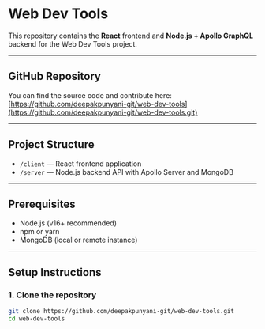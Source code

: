 # Web Dev Tools

This repository contains the **React** frontend and **Node.js + Apollo GraphQL** backend for the Web Dev Tools project.

---

## GitHub Repository

You can find the source code and contribute here:  
[https://github.com/deepakpunyani-git/web-dev-tools](https://github.com/deepakpunyani-git/web-dev-tools.git)

---

## Project Structure

- `/client` — React frontend application  
- `/server` — Node.js backend API with Apollo Server and MongoDB

---

## Prerequisites

- Node.js (v16+ recommended)  
- npm or yarn  
- MongoDB (local or remote instance)

---

## Setup Instructions

### 1. Clone the repository

```bash
git clone https://github.com/deepakpunyani-git/web-dev-tools.git
cd web-dev-tools
